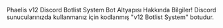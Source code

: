 Phaelis v12 Discord Botlist System Bot Altyapısı Hakkında Bilgiler!
Discord sunucularınızda kullanmanız için kodlanmış "v12 Botlist System" botudur.
